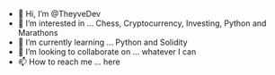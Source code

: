 - 👋 Hi, I’m @TheyveDev
- 👀 I’m interested in ... Chess, Cryptocurrency, Investing, Python and Marathons
- 🌱 I’m currently learning ... Python and Solidity 
- 💞️ I’m looking to collaborate on ... whatever I can 
- 📫 How to reach me ... here 

<!---
TheyveDev/TheyveDev is a ✨ special ✨ repository because its `README.md` (this file) appears on your GitHub profile.
You can click the Preview link to take a look at your changes.
--->
